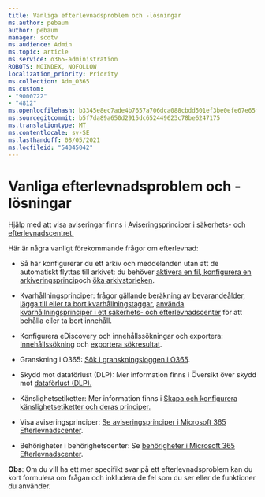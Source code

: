 ```yaml
---
title: Vanliga efterlevnadsproblem och -lösningar
ms.author: pebaum
author: pebaum
manager: scotv
ms.audience: Admin
ms.topic: article
ms.service: o365-administration
ROBOTS: NOINDEX, NOFOLLOW
localization_priority: Priority
ms.collection: Adm_O365
ms.custom:
- "9000722"
- "4812"
ms.openlocfilehash: b3345e8ec7ade4b7657a706dca088cbdd501ef3be0efe67e65facdabbaf5c98a
ms.sourcegitcommit: b5f7da89a650d2915dc652449623c78be6247175
ms.translationtype: MT
ms.contentlocale: sv-SE
ms.lasthandoff: 08/05/2021
ms.locfileid: "54045042"
---
```

# <a name="compliance-common-issues-and-resolutions"></a>Vanliga efterlevnadsproblem och -lösningar

Hjälp med att visa aviseringar finns i [Aviseringsprinciper i säkerhets- och efterlevnadscentret.](/microsoft-365/compliance/alert-policies)

Här är några vanligt förekommande frågor om efterlevnad:

- Så här konfigurerar du ett arkiv och meddelanden utan att de automatiskt flyttas till arkivet: du behöver [aktivera en fil, konfigurera en arkiveringsprincip](/microsoft-365/compliance/set-up-an-archive-and-deletion-policy-for-mailboxes)och [öka arkivstorleken](/microsoft-365/compliance/enable-unlimited-archiving).

- Kvarhållningsprinciper: frågor gällande [beräkning av bevarandeålder](/exchange/security-and-compliance/messaging-records-management/retention-age), [lägga till eller ta bort kvarhållningstaggar](/exchange/security-and-compliance/messaging-records-management/add-or-remove-retention-tags), [använda kvarhållningsprinciper i ett säkerhets- och efterlevnadscenter](/exchange/security-and-compliance/messaging-records-management/create-a-retention-policy) för att behålla eller ta bort innehåll.

- Konfigurera eDiscovery och innehållssökningar och exportera: [Innehållssökning](/microsoft-365/compliance/content-search) och [exportera sökresultat](/microsoft-365/compliance/export-search-results).

- Granskning i O365: [Sök i granskningsloggen i O365](/microsoft-365/compliance/search-the-audit-log-in-security-and-compliance).

- Skydd mot dataförlust (DLP): Mer information finns i Översikt över skydd mot [dataförlust (DLP).](/microsoft-365/compliance/data-loss-prevention-policies)
 
- Känslighetsetiketter: Mer information finns i [Skapa och konfigurera känslighetsetiketter och deras principer.](/microsoft-365/compliance/create-sensitivity-labels)

- Visa aviseringsprinciper: [Se aviseringsprinciper i Microsoft 365 Efterlevnadscenter](/microsoft-365/compliance/alert-policies).

- Behörigheter i behörighetscenter: Se [behörigheter i Microsoft 365 Efterlevnadscenter](/microsoft-365/compliance/microsoft-365-compliance-center-permissions).

**Obs**: Om du vill ha ett mer specifikt svar på ett efterlevnadsproblem kan du kort formulera om frågan och inkludera de fel som du ser eller de funktioner du använder.
